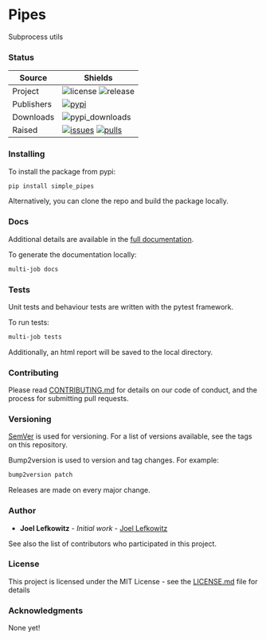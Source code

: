 # Pipes

Subprocess utils

### Status

| Source     | Shields                                                        |
| ---------- | -------------------------------------------------------------- |
| Project    | ![license][license] ![release][release]                        |
| Publishers | [![pypi][pypi]][pypi_link]                                     |
| Downloads  | ![pypi_downloads][pypi_downloads]                              |
| Raised     | [![issues][issues]][issues_link] [![pulls][pulls]][pulls_link] |

### Installing

To install the package from pypi:

```bash
pip install simple_pipes
```

Alternatively, you can clone the repo and build the package locally.

### Docs

Additional details are available in the [full documentation](https://pipes.readthedocs.io/en/latest/).

To generate the documentation locally:

```bash
multi-job docs
```

### Tests

Unit tests and behaviour tests are written with the pytest framework.

To run tests:

```bash
multi-job tests
```

Additionally, an html report will be saved to the local directory.

### Contributing

Please read [CONTRIBUTING.md](CONTRIBUTING.md) for details on our code of conduct, and the process for submitting pull requests.

### Versioning

[SemVer](http://semver.org/) is used for versioning. For a list of versions available, see the tags on this repository.

Bump2version is used to version and tag changes.
For example:

```bash
bump2version patch
```

Releases are made on every major change.

### Author

- **Joel Lefkowitz** - _Initial work_ - [Joel Lefkowitz](https://github.com/JoelLefkowitz)

See also the list of contributors who participated in this project.

### License

This project is licensed under the MIT License - see the [LICENSE.md](LICENSE.md) file for details

### Acknowledgments

None yet!

<!--- Table links --->

[license]: https://img.shields.io/github/license/joellefkowitz/pipes
[release]: https://img.shields.io/github/v/tag/joellefkowitz/pipes
[pypi_downloads]: https://img.shields.io/pypi/dw/simple_pipes
[pypi]: https://img.shields.io/pypi/v/simple_pipes "PyPi"
[pypi_link]: https://pypi.org/project/simple_pipes
[issues]: https://img.shields.io/github/issues/joellefkowitz/pipes "Issues"
[issues_link]: https://github.com/JoelLefkowitz/pipes/issues
[pulls]: https://img.shields.io/github/issues-pr/joellefkowitz/pipes "Pull requests"
[pulls_link]: https://github.com/JoelLefkowitz/pipes/pulls
